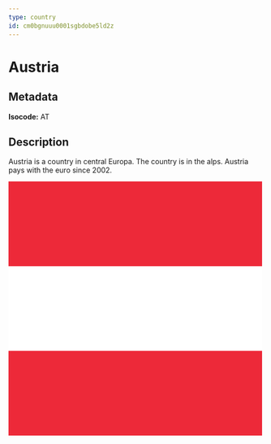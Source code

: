 ```yaml
---
type: country
id: cm0bgnuuu0001sgbdobe5ld2z
---
```


# Austria

## Metadata

**Isocode:** AT

## Description

Austria is a country in central Europa. The country is in the alps. Austria pays with the euro since 2002.

![Flag](./at.png)
